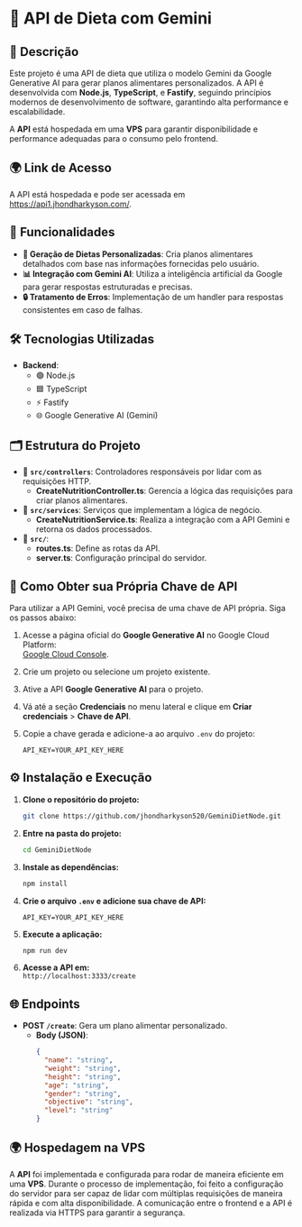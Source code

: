
# 🌟 API de Dieta com Gemini

## 📝 Descrição

Este projeto é uma API de dieta que utiliza o modelo Gemini da Google Generative AI para gerar planos alimentares personalizados. A API é desenvolvida com **Node.js**, **TypeScript**, e **Fastify**, seguindo princípios modernos de desenvolvimento de software, garantindo alta performance e escalabilidade.

A **API** está hospedada em uma **VPS** para garantir disponibilidade e performance adequadas para o consumo pelo frontend.

## 🌍 **Link de Acesso**

A API está hospedada e pode ser acessada em https://api1.jhondharkyson.com/.

## 🚀 Funcionalidades

- **🔄 Geração de Dietas Personalizadas**: Cria planos alimentares detalhados com base nas informações fornecidas pelo usuário.
- **📊 Integração com Gemini AI**: Utiliza a inteligência artificial da Google para gerar respostas estruturadas e precisas.
- **🔒 Tratamento de Erros**: Implementação de um handler para respostas consistentes em caso de falhas.

## 🛠️ Tecnologias Utilizadas

- **Backend**:
  - 🟢 Node.js
  - 🟦 TypeScript
  - ⚡ Fastify
  - 🌐 Google Generative AI (Gemini)

## 🗂️ Estrutura do Projeto

- 📂 **`src/controllers`**: Controladores responsáveis por lidar com as requisições HTTP.
  - **CreateNutritionController.ts**: Gerencia a lógica das requisições para criar planos alimentares.
- 📂 **`src/services`**: Serviços que implementam a lógica de negócio.
  - **CreateNutritionService.ts**: Realiza a integração com a API Gemini e retorna os dados processados.
- 📂 **`src/`**:
  - **routes.ts**: Define as rotas da API.
  - **server.ts**: Configuração principal do servidor.

## 🔑 Como Obter sua Própria Chave de API

Para utilizar a API Gemini, você precisa de uma chave de API própria. Siga os passos abaixo:

1. Acesse a página oficial do **Google Generative AI** no Google Cloud Platform:  
   [Google Cloud Console](https://console.cloud.google.com/).

2. Crie um projeto ou selecione um projeto existente.

3. Ative a API **Google Generative AI** para o projeto.

4. Vá até a seção **Credenciais** no menu lateral e clique em **Criar credenciais** > **Chave de API**.

5. Copie a chave gerada e adicione-a ao arquivo `.env` do projeto:
   ```
   API_KEY=YOUR_API_KEY_HERE
   ```

## ⚙️ Instalação e Execução

1. **Clone o repositório do projeto:**
   ```bash
   git clone https://github.com/jhondharkyson520/GeminiDietNode.git
   ```

2. **Entre na pasta do projeto:**
   ```bash
   cd GeminiDietNode
   ```

3. **Instale as dependências:**
   ```bash
   npm install
   ```

4. **Crie o arquivo `.env` e adicione sua chave de API:**
   ```env
   API_KEY=YOUR_API_KEY_HERE
   ```

5. **Execute a aplicação:**
   ```bash
   npm run dev
   ```

6. **Acesse a API em:**  
   `http://localhost:3333/create`

## 🌐 Endpoints

- **POST `/create`**: Gera um plano alimentar personalizado.
  - **Body (JSON)**:
    ```json
    {
      "name": "string",
      "weight": "string",
      "height": "string",
      "age": "string",
      "gender": "string",
      "objective": "string",
      "level": "string"
    }
    ```
## 🌍 **Hospedagem na VPS**

A **API** foi implementada e configurada para rodar de maneira eficiente em uma **VPS**. Durante o processo de implementação, foi feito a configuração do servidor para ser capaz de lidar com múltiplas requisições de maneira rápida e com alta disponibilidade. A comunicação entre o frontend e a API é realizada via HTTPS para garantir a segurança.
